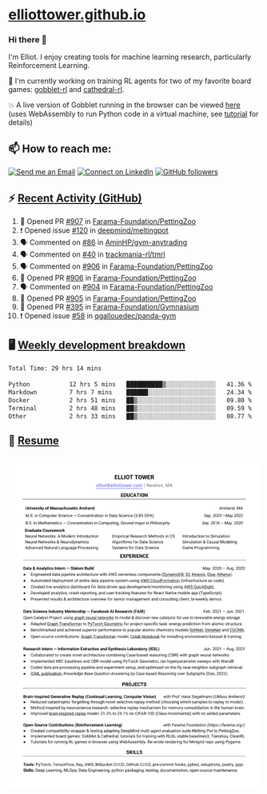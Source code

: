 # [elliottower.github.io](https://github.com/elliottower/elliottower.github.io)

### Hi there 👋

I'm Elliot. I enjoy creating tools for machine learning research, particularly Reinforcement Learning. 

🚀 I'm currently working on training RL agents for two of my favorite board games: [gobblet-rl](https://github.com/elliottower/gobblet-rl) and [cathedral-rl](https://github.com/elliottower/cathedral-rl). 

💥 A live version of Gobblet running in the browser can be viewed [here](https://elliottower.github.io/gobblet-rl/) (uses WebAssembly to run Python code in a virtual machine, see [tutorial](https://github.com/elliottower/gobblet-rl/blob/main/tutorials/WebAssembly/web_assembly.md) for details)


## 📫 How to reach me:

 [![Send me an Email](https://img.shields.io/badge/email-elliot%40elliottower.com-blue)](mailto:elliot@elliottower.com)
 [![Connect on LinkedIn](https://img.shields.io/badge/--linkedin?label=LinkedIn&logo=LinkedIn&style=social)](https://www.linkedin.com/in/elliot-tower)
 [![GitHub followers](https://img.shields.io/github/followers/elliottower?style=social)](https://github.com/elliottower/)
 

## ⚡ [Recent Activity (GitHub)](https://github.com/elliottower)

<!--START_SECTION:activity-->
1. 💪 Opened PR [#907](https://github.com/Farama-Foundation/PettingZoo/pull/907) in [Farama-Foundation/PettingZoo](https://github.com/Farama-Foundation/PettingZoo)
2. ❗️ Opened issue [#120](https://github.com/deepmind/meltingpot/issues/120) in [deepmind/meltingpot](https://github.com/deepmind/meltingpot)
3. 🗣 Commented on [#86](https://github.com/AminHP/gym-anytrading/issues/86) in [AminHP/gym-anytrading](https://github.com/AminHP/gym-anytrading)
4. 🗣 Commented on [#40](https://github.com/trackmania-rl/tmrl/issues/40) in [trackmania-rl/tmrl](https://github.com/trackmania-rl/tmrl)
5. 🗣 Commented on [#906](https://github.com/Farama-Foundation/PettingZoo/issues/906) in [Farama-Foundation/PettingZoo](https://github.com/Farama-Foundation/PettingZoo)
6. 💪 Opened PR [#906](https://github.com/Farama-Foundation/PettingZoo/pull/906) in [Farama-Foundation/PettingZoo](https://github.com/Farama-Foundation/PettingZoo)
7. 🗣 Commented on [#904](https://github.com/Farama-Foundation/PettingZoo/issues/904) in [Farama-Foundation/PettingZoo](https://github.com/Farama-Foundation/PettingZoo)
8. 💪 Opened PR [#905](https://github.com/Farama-Foundation/PettingZoo/pull/905) in [Farama-Foundation/PettingZoo](https://github.com/Farama-Foundation/PettingZoo)
9. 💪 Opened PR [#395](https://github.com/Farama-Foundation/Gymnasium/pull/395) in [Farama-Foundation/Gymnasium](https://github.com/Farama-Foundation/Gymnasium)
10. ❗️ Opened issue [#58](https://github.com/qgallouedec/panda-gym/issues/58) in [qgallouedec/panda-gym](https://github.com/qgallouedec/panda-gym)
<!--END_SECTION:activity-->


## 🖥️ [Weekly development breakdown](https://wakatime.com/@elliottower)
<!--START_SECTION:waka-->

```text
Total Time: 29 hrs 14 mins

Python           12 hrs 5 mins   ██████████▒░░░░░░░░░░░░░░   41.36 %
Markdown         7 hrs 7 mins    ██████░░░░░░░░░░░░░░░░░░░   24.34 %
Docker           2 hrs 51 mins   ██▒░░░░░░░░░░░░░░░░░░░░░░   09.80 %
Terminal         2 hrs 48 mins   ██▒░░░░░░░░░░░░░░░░░░░░░░   09.59 %
Other            2 hrs 33 mins   ██▒░░░░░░░░░░░░░░░░░░░░░░   08.77 %
```

<!--END_SECTION:waka-->


## 📄 [Resume](https://elliottower.github.io/src/pdf/resume.pdf)

<!-- PDF-TO-MARKDOWN:START -->
![Page 1](src/png/page1.png "Page 1")
---
<!-- PDF-TO-MARKDOWN:END -->
